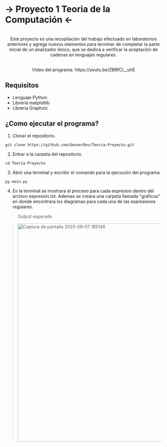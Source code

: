 #  -> Proyecto 1  Teoria de la Computación <-

<p align="center">
<br>
Este proyecto es una recopilación del trabajo efectuado en laboratorios anteriores y agrega
nuevos elementos para terminar de completar la parte inicial de un analizador léxico, que se
dedica a verificar la aceptación de cadenas en lenguajes regulares.
</p>

<p align="center">
<br>
  Video del programa: https://youtu.be/ZBRfCi__uhE 
</p>

 
## Requisitos
- Lenguaje Python
- Libreria matplotlib
- Libreria Graphviz

## ¿Como ejecutar el programa? 
1. Clonar el repositorio.
```
git clone https://github.com/GenserDev/Teoria-Proyecto.git
```
2. Entrar a la carpeta del repositorio.
```
cd Teoria-Proyecto
```
3. Abrir una terminal y escribir el comando para la ejecución del programa.
```
py main.py
```
4. En la terminal se mostrara el proceso para cada expresion dentro del archivo expresion.txt. Ademas se creara una carpeta llamada "graficos" en donde encontrara los diagramas para cada una de las expresiones regulares.

>Output esperado

><img width="745" height="701" alt="Captura de pantalla 2025-09-07 185146" src="https://github.com/user-attachments/assets/d7e19b11-6f9d-4da8-9e2a-57c2c14c87a8" />
